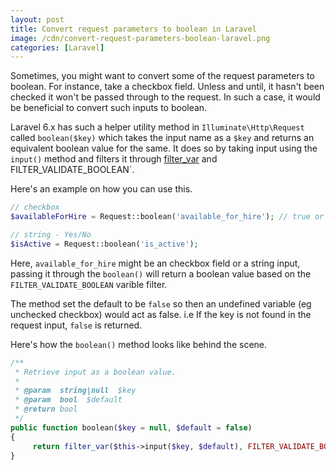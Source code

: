```yaml
---
layout: post
title: Convert request parameters to boolean in Laravel
image: /cdn/convert-request-parameters-boolean-laravel.png
categories: [Laravel]
---
```


Sometimes, you might want to convert some of the request parameters to boolean. For instance, take a checkbox field. Unless and until, it hasn't been checked it won't be passed through to the request. In such a case, it would be beneficial to convert such inputs to boolean.

Laravel 6.x has such a helper utility method in `Illuminate\Http\Request` called `boolean($key)` which takes the input name as a `$key` and returns an equivalent boolean value for the same. It does so by taking input using the `input()` method and filters it through [filter_var](https://www.php.net/manual/en/function.filter-var.php) and FILTER_VALIDATE_BOOLEAN`.

Here's an example on how you can use this.

```php
// checkbox
$availableForHire = Request::boolean('available_for_hire'); // true or false

// string - Yes/No
$isActive = Request::boolean('is_active');
```

Here, `available_for_hire` might be an checkbox field or a string input, passing it through the `boolean()` will return a boolean value based on the `FILTER_VALIDATE_BOOLEAN` varible filter.

The method set the default to be `false` so then an undefined variable (eg unchecked checkbox) would act as false. i.e If the key is not found in the request input, `false` is returned.

Here's how the `boolean()` method looks like  behind the scene.

```php
/**
 * Retrieve input as a boolean value.
 *
 * @param  string|null  $key
 * @param  bool  $default
 * @return bool
 */
public function boolean($key = null, $default = false)
{
     return filter_var($this->input($key, $default), FILTER_VALIDATE_BOOLEAN);
}
```

